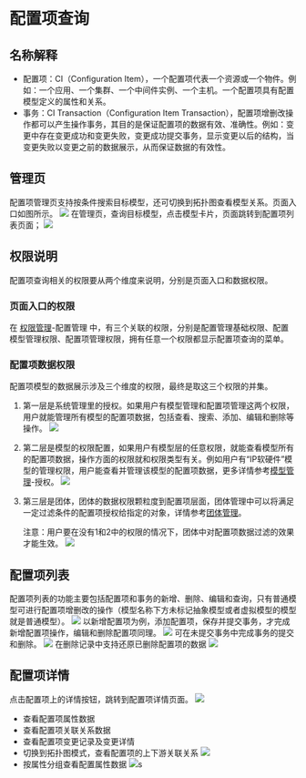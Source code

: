# 配置项查询

## 名称解释
* 配置项：CI（Configuration Item），一个配置项代表一个资源或一个物件。例如：一个应用、一个集群、一个中间件实例、一个主机。一个配置项具有配置模型定义的属性和关系。
* 事务：CI Transaction（Configuration Item Transaction），配置项增删改操作都可以产生操作事务，其目的是保证配置项的数据有效、准确性。例如：变更中存在变更成功和变更失败，变更成功提交事务，显示变更以后的结构，当变更失败以变更之前的数据展示，从而保证数据的有效性。

## 管理页
配置项管理页支持按条件搜索目标模型，还可切换到拓扑图查看模型关系。页面入口如图所示。
![](images/配置项查询_入口.gif)
在管理页，查询目标模型，点击模型卡片，页面跳转到配置项列表页面；
![](images/配置项查询_配置项列表.gif)

## 权限说明
配置项查询相关的权限要从两个维度来说明，分别是页面入口和数据权限。

### 页面入口的权限
在 [权限管理](../../100.系统配置/用户和权限.md)-配置管理 中，有三个关联的权限，分别是配置管理基础权限、配置模型管理权限、配置项管理权限，拥有任意一个权限都显示配置项查询的菜单。

### 配置项数据权限
配置项模型的数据展示涉及三个维度的权限，最终是取这三个权限的并集。
1. 第一层是系统管理里的授权。如果用户有模型管理和配置项管理这两个权限，用户就能管理所有模型的配置项数据，包括查看、搜索、添加、编辑和删除等操作。
   ![](images/配置项查询_权限说明_1.png)
2. 第二层是模型的权限配置，如果用户有模型层的任意权限，就能查看模型所有的配置项数据，操作方面的权限就和权限类型有关。例如用户有“IP软硬件”模型的管理权限，用户能查看并管理该模型的配置项数据，更多详情参考[模型管理](../模型管理/模型管理.md)-授权。
   ![](images/配置项查询_权限说明_2.png)
3. 第三层是团体，团体的数据权限颗粒度到配置项层面，团体管理中可以将满足一定过滤条件的配置项授权给指定的对象，详情参考[团体管理](../系统管理/团体管理.md)。

   注意：用户要在没有1和2中的权限的情况下，团体中对配置项数据过滤的效果才能生效。
   ![](images/配置项查询_权限说明_3.png)

## 配置项列表
配置项列表的功能主要包括配置项和事务的新增、删除、编辑和查询，只有普通模型可进行配置项增删改的操作（模型名称下方未标记抽象模型或者虚拟模型的模型就是普通模型）。
![](images/配置项查询_普通模型.png)
以新增配置项为例，添加配置项，保存并提交事务，才完成新增配置项操作，编辑和删除配置项同理。
![](images/配置项查询_配置项列表_添加配置项.gif)
可在未提交事务中完成事务的提交和删除。
![](images/配置项查询_配置项列表_未提交事务.gif)
在删除记录中支持还原已删除配置项的数据
![](images/配置项查询_配置项列表_删除记录.gif)

## 配置项详情
点击配置项上的详情按钮，跳转到配置项详情页面。
![](images/配置项查询_配置项详情.gif)
* 查看配置项属性数据
* 查看配置项关联关系数据
* 查看配置项变更记录及变更详情
* 切换到拓扑图模式，查看配置项的上下游关联关系
![](images/配置项查询_配置项详情_拓扑图.png)
* 按属性分组查看配置属性数据
  ![](images/配置项查询_配置项详情_属性分组.png)s